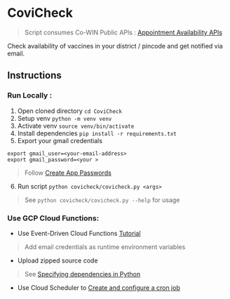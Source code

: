 # CoviCheck

> Script consumes Co-WIN Public APIs : [Appointment Availability APIs
](https://apisetu.gov.in/public/marketplace/api/cowin)

Check availability of vaccines in your district / pincode and get notified via email.
## **Instructions**

### Run Locally :
1. Open cloned directory
```cd CoviCheck```
2. Setup venv
```python -m venv venv```
3. Activate venv
```source venv/bin/activate```
4. Install dependencies
```pip install -r requirements.txt```
5. Export your gmail credentials
```
export gmail_user=<your-email-address>
export gmail_password=<your >
```
> Follow [Create App Passwords](https://support.google.com/accounts/answer/185833?hl=en)
6. Run script
```python covicheck/covicheck.py <args>```
> See `python covicheck/covicheck.py --help` for usage

### Use GCP Cloud Functions:
- Use Event-Driven Cloud Functions
[Tutorial](https://cloud.google.com/functions/docs/tutorials/pubsub#functions-prepare-environment-python)
> Add email credentials as runtime environment variables
- Upload zipped source code
> See [Specifying dependencies in Python](https://cloud.google.com/functions/docs/writing/specifying-dependencies-python)  
- Use Cloud Scheduler to [Create and configure a cron job](https://cloud.google.com/scheduler/docs/creating#console_1)
